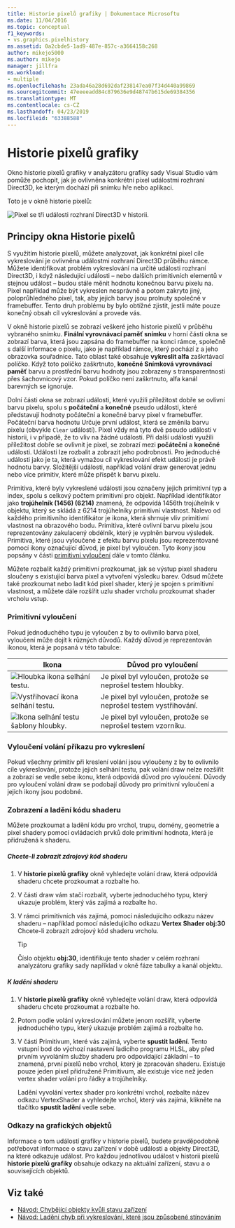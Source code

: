 ```yaml
---
title: Historie pixelů grafiky | Dokumentace Microsoftu
ms.date: 11/04/2016
ms.topic: conceptual
f1_keywords:
- vs.graphics.pixelhistory
ms.assetid: 0a2cbde5-1ad9-487e-857c-a3664158c268
author: mikejo5000
ms.author: mikejo
manager: jillfra
ms.workload:
- multiple
ms.openlocfilehash: 23ada46a28d692daf238147ea07f34d440a99869
ms.sourcegitcommit: 47eeeeadd84c879636e9d48747b615de69384356
ms.translationtype: MT
ms.contentlocale: cs-CZ
ms.lasthandoff: 04/23/2019
ms.locfileid: "63388588"
---
```

# <a name="graphics-pixel-history"></a>Historie pixelů grafiky
Okno historie pixelů grafiky v analyzátoru grafiky sady Visual Studio vám pomůže pochopit, jak je ovlivněna konkrétní pixel událostmi rozhraní Direct3D, ke kterým dochází při snímku hře nebo aplikaci.

 Toto je v okně historie pixelů:

 ![Pixel se tři události rozhraní Direct3D v historii. ](media/gfx_diag_demo_pixel_history_orientation.png "gfx_diag_demo_pixel_history_orientation")

## <a name="understanding-the-pixel-history-window"></a>Principy okna Historie pixelů
 S využitím historie pixelů, můžete analyzovat, jak konkrétní pixel cíle vykreslování je ovlivněna událostmi rozhraní Direct3D průběhu rámce. Můžete identifikovat problém vykreslování na určité události rozhraní Direct3D, i když následující události – nebo dalších primitivních elementů v stejnou událost – budou stále měnit hodnotu konečnou barvu pixelu na. Pixel například může být vykreslen nesprávně a potom zakryto jiný, poloprůhledného pixel, tak, aby jejich barvy jsou prolnuty společně v framebuffer. Tento druh problému by bylo obtížné zjistit, jestli máte pouze konečný obsah cíl vykreslování a provede vás.

 V okně historie pixelů se zobrazí veškeré jeho historie pixelů v průběhu vybraného snímku. **Finální vyrovnávací paměť snímku** v horní části okna se zobrazí barva, která jsou zapsána do framebuffer na konci rámce, společně s další informace o pixelu, jako je například rámce, který pochází z a jeho obrazovka souřadnice. Tato oblast také obsahuje **vykreslit alfa** zaškrtávací políčko. Když toto políčko zaškrtnuto, **konečné Snímková vyrovnávací paměť** barvu a prostřední barvu hodnoty jsou zobrazeny s transparentnosti přes šachovnicový vzor. Pokud políčko není zaškrtnuto, alfa kanál barevných se ignoruje.

 Dolní části okna se zobrazí události, které využili příležitost dobře se ovlivní barvu pixelu, spolu s **počáteční** a **konečné** pseudo události, které představují hodnoty počáteční a konečné barvy pixel v framebuffer. Počáteční barva hodnotu Určuje první událost, která se změnila barvu pixelu (obvykle `Clear` událostí). Pixel vždy má tyto dvě pseudo události v historii, i v případě, že to vliv na žádné události. Při další události využili příležitost dobře se ovlivnit je pixel, se zobrazí mezi **počáteční** a **konečné** události. Události lze rozbalit a zobrazit jeho podrobnosti. Pro jednoduché události jako je ta, která vymažou cíl vykreslování efekt události je právě hodnotu barvy. Složitější události, například volání draw generovat jednu nebo více primitiv, které může přispět k barvu pixelu.

 Primitiva, které byly vykreslené události jsou označeny jejich primitivní typ a index, spolu s celkový počtem primitivní pro objekt. Například identifikátor jako **trojúhelník (1456) (6214)** znamená, že odpovídá 1456th trojúhelník v objektu, který se skládá z 6214 trojúhelníky primitivní vlastnost. Nalevo od každého primitivního identifikátor je ikona, která shrnuje vliv primitivní vlastnost na obrazového bodu. Primitiva, které ovlivní barvu pixelu jsou reprezentovány zakulacený obdélník, který je vyplněn barvou výsledek. Primitiva, které jsou vyloučené z efektu barvu pixelu jsou reprezentované pomocí ikony označující důvod, je pixel byl vyloučen. Tyto ikony jsou popsány v části [primitivní vyloučení](#exclusion) dále v tomto článku.

 Můžete rozbalit každý primitivní prozkoumat, jak se výstup pixel shaderu sloučeny s existující barva pixel a vytvoření výsledku barev. Odsud můžete také prozkoumat nebo ladit kód pixel shader, který je spojen s primitivní vlastnost, a můžete dále rozšířit uzlu shader vrcholu prozkoumat shader vrcholu vstup.

### <a name="exclusion"></a> Primitivní vyloučení
 Pokud jednoduchého typu je vyloučen z by to ovlivnilo barva pixel, vyloučení může dojít k různých důvodů. Každý důvod je reprezentován ikonou, která je popsaná v této tabulce:

|Ikona|Důvod pro vyloučení|
|----------|--------------------------|
|![Hloubka ikona selhání testu. ](media/vsg_hist_icon_failed_depth.png "vsg_hist_icon_failed_depth")|Je pixel byl vyloučen, protože se neprošel testem hloubky.|
|![Vystřihovací ikona selhání testu. ](media/vsg_hist_icon_failed_scissor.png "vsg_hist_icon_failed_scissor")|Je pixel byl vyloučen, protože se neprošel testem vystřihování.|
|![Ikona selhání testu šablony hloubky. ](media/vsg_hist_icon_failed_stencil.png "vsg_hist_icon_failed_stencil")|Je pixel byl vyloučen, protože se neprošel testem vzorníku.|

### <a name="draw-call-exclusion"></a>Vyloučení volání příkazu pro vykreslení
 Pokud všechny primitiv při kreslení volání jsou vyloučeny z by to ovlivnilo cíle vykreslování, protože jejich selhání testu, pak volání draw nelze rozšířit a zobrazí se vedle sebe ikonu, která odpovídá důvod pro vyloučení. Důvody pro vyloučení volání draw se podobají důvody pro primitivní vyloučení a jejich ikony jsou podobné.

### <a name="viewing-and-debugging-shader-code"></a>Zobrazení a ladění kódu shaderu
 Můžete prozkoumat a ladění kódu pro vrchol, trupu, domény, geometrie a pixel shadery pomocí ovládacích prvků dole primitivní hodnota, která je přidružená k shaderu.

##### <a name="to-view-a-shaders-source-code"></a>Chcete-li zobrazit zdrojový kód shaderu

1. V **historie pixelů grafiky** okně vyhledejte volání draw, která odpovídá shaderu chcete prozkoumat a rozbalte ho.

2. V části draw vám stačí rozbalit, vyberte jednoduchého typu, který ukazuje problém, který vás zajímá a rozbalte ho.

3. V rámci primitivních vás zajímá, pomocí následujícího odkazu název shaderu – například pomocí následujícího odkazu **Vertex Shader obj:30** Chcete-li zobrazit zdrojový kód shaderu vrcholu.

    > [!TIP]
    > Číslo objektu **obj:30**, identifikuje tento shader v celém rozhraní analyzátoru grafiky sady například v okně fáze tabulky a kanál objektu.

##### <a name="to-debug-a-shader"></a>K ladění shaderu

1. V **historie pixelů grafiky** okně vyhledejte volání draw, která odpovídá shaderu chcete prozkoumat a rozbalte ho.

2. Potom podle volání vykreslování můžete jenom rozšířit, vyberte jednoduchého typu, který ukazuje problém zajímá a rozbalte ho.

3. V části Primitivum, které vás zajímá, vyberte **spustit ladění**. Tento vstupní bod do výchozí nastavení ladicího programu HLSL, aby před prvním vyvoláním služby shaderu pro odpovídající základní – to znamená, první pixelů nebo vrchol, který je zpracován shaderu. Existuje pouze jeden pixel přidružené Primitivum, ale existuje více než jeden vertex shader volání pro řádky a trojúhelníky.

     Ladění vyvolání vertex shader pro konkrétní vrchol, rozbalte název odkazu VertexShader a vyhledejte vrchol, který vás zajímá, klikněte na tlačítko **spustit ladění** vedle sebe.

### <a name="links-to-graphics-objects"></a>Odkazy na grafických objektů
 Informace o tom událostí grafiky v historie pixelů, budete pravděpodobně potřebovat informace o stavu zařízení v době události a objekty Direct3D, na které odkazuje událost. Pro každou jednotlivou událost v historii pixelů **historie pixelů grafiky** obsahuje odkazy na aktuální zařízení, stavu a o souvisejících objektů.

## <a name="see-also"></a>Viz také
- [Návod: Chybějící objekty kvůli stavu zařízení](walkthrough-missing-objects-due-to-device-state.md)
- [Návod: Ladění chyb při vykreslování, které jsou způsobené stínováním](walkthrough-debugging-rendering-errors-due-to-shading.md)